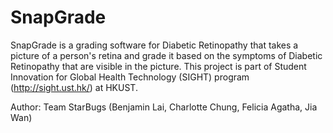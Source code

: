 # SnapGrade

SnapGrade is a grading software for Diabetic Retinopathy that takes a picture of a person's retina and grade it based on the symptoms of Diabetic Retinopathy that are visible in the picture. This project is part of Student Innovation for Global Health Technology (SIGHT) program (http://sight.ust.hk/) at HKUST.

Author: Team StarBugs (Benjamin Lai, Charlotte Chung, Felicia Agatha, Jia Wan)
